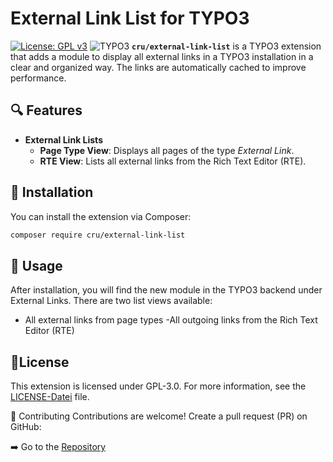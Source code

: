# External Link List for TYPO3
[![License: GPL v3](https://img.shields.io/badge/License-GPLv3-blue.svg)](https://www.gnu.org/licenses/gpl-3.0)
![TYPO3](https://typo3-badges.dev/badge/typo3/shields.svg)
**`cru/external-link-list`** is a TYPO3 extension that adds a module to display all external links in a TYPO3 installation in a clear and organized way. The links are automatically cached to improve performance.

## 🔍 Features

- **External Link Lists**  
  - **Page Type View**: Displays all pages of the type *External Link*.  
  - **RTE View**: Lists all external links from the Rich Text Editor (RTE).

## 💾 Installation

You can install the extension via Composer:

```bash
composer require cru/external-link-list
```

## 🚀 Usage
After installation, you will find the new module in the TYPO3 backend under External Links. There are two list views available:

- All external links from page types
 -All outgoing links from the Rich Text Editor (RTE)

## 📄License
This extension is licensed under GPL-3.0. For more information, see the [LICENSE-Datei](LICENSE) file.

🤝 Contributing
Contributions are welcome! Create a pull request (PR) on GitHub:

➡️ Go to the [Repository](https://github.com/Rathch/external-link-list/tree/main)
